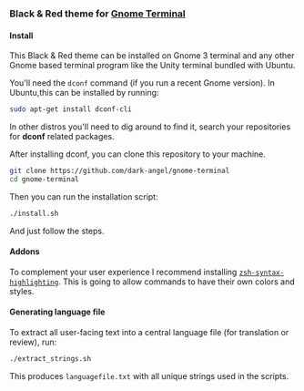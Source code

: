 ### Black & Red theme for [Gnome Terminal](https://wiki.gnome.org/Apps/Terminal)

#### Install

This Black & Red theme can be installed on Gnome 3 terminal and any other Gnome based terminal program like the Unity terminal bundled with Ubuntu.

You'll need the `dconf` command (if you run a recent Gnome version). In Ubuntu,this can be installed by running:

```bash
sudo apt-get install dconf-cli
```

In other distros you'll need to dig around to find it, search your repositories for **dconf** related packages.

After installing dconf, you can clone this repository to your machine.

```bash
git clone https://github.com/dark-angel/gnome-terminal
cd gnome-terminal
```

Then you can run the installation script:

```bash
./install.sh
```

And just follow the steps.

#### Addons

To complement your user experience I recommend installing [`zsh-syntax-highlighting`](https://github.com/zsh-users/zsh-syntax-highlighting/blob/master/INSTALL.md). This is going to allow commands to have their own colors and styles.

#### Generating language file

To extract all user-facing text into a central language file (for translation or review), run:

```bash
./extract_strings.sh
```
This produces `languagefile.txt` with all unique strings used in the scripts.
